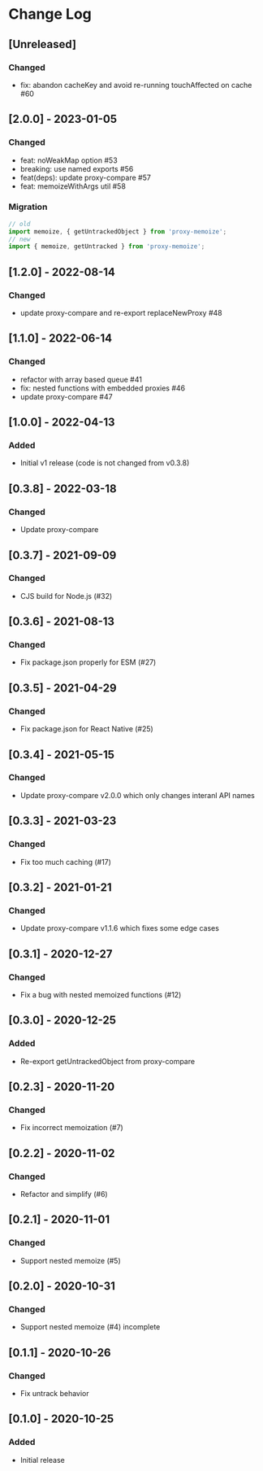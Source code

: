 # Change Log

## [Unreleased]
### Changed
- fix: abandon cacheKey and avoid re-running touchAffected on cache #60

## [2.0.0] - 2023-01-05
### Changed
- feat: noWeakMap option #53
- breaking: use named exports #56
- feat(deps): update proxy-compare #57
- feat: memoizeWithArgs util #58
### Migration
```js
// old
import memoize, { getUntrackedObject } from 'proxy-memoize';
// new
import { memoize, getUntracked } from 'proxy-memoize';
```

## [1.2.0] - 2022-08-14
### Changed
- update proxy-compare and re-export replaceNewProxy #48 

## [1.1.0] - 2022-06-14
### Changed
- refactor with array based queue #41
- fix: nested functions with embedded proxies #46
- update proxy-compare #47

## [1.0.0] - 2022-04-13
### Added
- Initial v1 release (code is not changed from v0.3.8)

## [0.3.8] - 2022-03-18
### Changed
- Update proxy-compare

## [0.3.7] - 2021-09-09
### Changed
- CJS build for Node.js (#32)

## [0.3.6] - 2021-08-13
### Changed
- Fix package.json properly for ESM (#27)

## [0.3.5] - 2021-04-29
### Changed
- Fix package.json for React Native (#25)

## [0.3.4] - 2021-05-15
### Changed
- Update proxy-compare v2.0.0 which only changes interanl API names

## [0.3.3] - 2021-03-23
### Changed
- Fix too much caching (#17)

## [0.3.2] - 2021-01-21
### Changed
- Update proxy-compare v1.1.6 which fixes some edge cases

## [0.3.1] - 2020-12-27
### Changed
- Fix a bug with nested memoized functions (#12)

## [0.3.0] - 2020-12-25
### Added
- Re-export getUntrackedObject from proxy-compare

## [0.2.3] - 2020-11-20
### Changed
- Fix incorrect memoization (#7)

## [0.2.2] - 2020-11-02
### Changed
- Refactor and simplify (#6)

## [0.2.1] - 2020-11-01
### Changed
- Support nested memoize (#5)

## [0.2.0] - 2020-10-31
### Changed
- Support nested memoize (#4) incomplete

## [0.1.1] - 2020-10-26
### Changed
- Fix untrack behavior

## [0.1.0] - 2020-10-25
### Added
- Initial release
